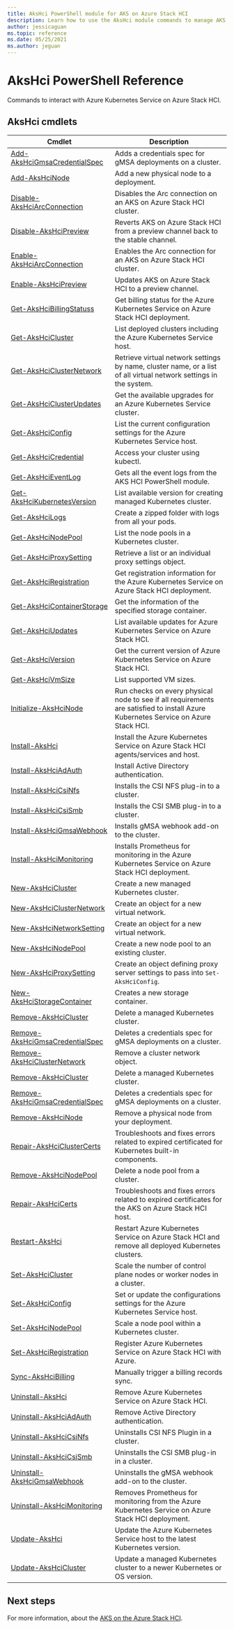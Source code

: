 ```yaml
---
title: AksHci PowerShell module for AKS on Azure Stack HCI
description: Learn how to use the AksHci module commands to manage AKS on Azure Stack HCI 
author: jessicaguan
ms.topic: reference
ms.date: 05/25/2021
ms.author: jeguan
---
```


# AksHci PowerShell Reference

Commands to interact with Azure Kubernetes Service on Azure Stack HCI.

## AksHci cmdlets

|    Cmdlet    |    Description        |
| ------- | ---------- |
| [Add-AksHciGmsaCredentialSpec](./add-akshcigmsacredentialspec.md) | Adds a credentials spec for gMSA deployments on a cluster. |
| [Add-AksHciNode](./add-akshcinode.md) | Add a new physical node to a deployment. |
| [Disable-AksHciArcConnection](./disable-akshciarcconnection.md) | Disables the Arc connection on an AKS on Azure Stack HCI cluster.|
| [Disable-AksHciPreview](disable-akshcipreview.md) | Reverts AKS on Azure Stack HCI from a preview channel back to the stable channel. |
| [Enable-AksHciArcConnection](./enable-akshciarcconnection.md) |  Enables the Arc connection for an AKS on Azure Stack HCI cluster. |
| [Enable-AksHciPreview](enable-akshcipreview.md) | Updates AKS on Azure Stack HCI to a preview channel. |
| [Get-AksHciBillingStatuss](./get-akshcibillingstatus.md) | Get billing status for the Azure Kubernetes Service on Azure Stack HCI deployment. |
| [Get-AksHciCluster](./get-akshcicluster.md) | List deployed clusters including the Azure Kubernetes Service host. |
| [Get-AksHciClusterNetwork](./get-akshciclusternetwork.md) | Retrieve virtual network settings by name, cluster name, or a list of all virtual network settings in the system. |
| [Get-AksHciClusterUpdates](./get-akshciclusterupdates.md) | Get the available upgrades for an Azure Kubernetes Service cluster. |
| [Get-AksHciConfig](./get-akshciconfig.md) | List the current configuration settings for the Azure Kubernetes Service host. |
| [Get-AksHciCredential](./get-akshcicredential.md) | Access your cluster using kubectl. |
| [Get-AksHciEventLog](./get-akshcieventlog.md) | Gets all the event logs from the AKS HCI PowerShell module. |
| [Get-AksHciKubernetesVersion](./get-akshcikubernetesversion.md) | List available version for creating managed Kubernetes cluster. |
| [Get-AksHciLogs](./get-akshcilogs.md) | Create a zipped folder with logs from all your pods. |
| [Get-AksHciNodePool](./get-akshcinodepool.md) | List the node pools in a Kubernetes cluster. |
| [Get-AksHciProxySetting](./get-akshciproxysetting.md) | Retrieve a list or an individual proxy settings object. |
| [Get-AksHciRegistration](./get-akshciregistration.md) | Get registration information for the Azure Kubernetes Service on Azure Stack HCI deployment. |
| [Get-AksHciContainerStorage](./get-akshcistoragecontainer.md) | Get the information of the specified storage container. |
| [Get-AksHciUpdates](./get-akshciupdates.md) | List available updates for Azure Kubernetes Service on Azure Stack HCI. |
| [Get-AksHciVersion](./get-akshciversion.md) | Get the current version of Azure Kubernetes Service on Azure Stack HCI. |
| [Get-AksHciVmSize](./get-akshcivmsize.md) | List supported VM sizes. |
| [Initialize-AksHciNode](./initialize-akshcinode.md) | Run checks on every physical node to see if all requirements are satisfied to install Azure Kubernetes Service on Azure Stack HCI. |
| [Install-AksHci](./install-akshci.md) | Install the Azure Kubernetes Service on Azure Stack HCI agents/services and host. |
| [Install-AksHciAdAuth](./install-akshciadauth.md) | Install Active Directory authentication. |
| [Install-AksHciCsiNfs](./install-akshcicsinfs.md) | Installs the CSI NFS plug-in to a cluster. |
| [Install-AksHciCsiSmb](./install-akshcicsismb.md) | Installs the CSI SMB plug-in to a cluster. |
| [Install-AksHciGmsaWebhook](./install-akshcigmsawebhook.md) | Installs gMSA webhook add-on to the cluster.  |
| [Install-AksHciMonitoring](./install-akshcimonitoring.md) | Installs Prometheus for monitoring in the Azure Kubernetes Service on Azure Stack HCI deployment. |
| [New-AksHciCluster](./new-akshcicluster.md) | Create a new managed Kubernetes cluster. |
| [New-AksHciClusterNetwork](./new-akshciclusternetwork.md) | Create an object for a new virtual network. |
| [New-AksHciNetworkSetting](./new-akshcinetworksetting.md) | Create an object for a new virtual network. |
| [New-AksHciNodePool](./new-akshcinodepool.md) | Create a new node pool to an existing cluster. |
| [New-AksHciProxySetting](./new-akshciproxysetting.md) | Create an object defining proxy server settings to pass into `Set-AksHciConfig`. |
| [New-AksHciStorageContainer](./new-akshcistoragecontainer.md) | Creates a new storage container.  |
| [Remove-AksHciCluster](./remove-akshcicluster.md) | Delete a managed Kubernetes cluster. |
| [Remove-AksHciGmsaCredentialSpec](./remove-akshcigmsacredentialspec.md) | Deletes a credentials spec for gMSA deployments on a cluster. |
| [Remove-AksHciClusterNetwork](./remove-akshciclusternetwork.md) | Remove a cluster network object. |
| [Remove-AksHciCluster](./remove-akshcicluster.md) | Delete a managed Kubernetes cluster. |
| [Remove-AksHciGmsaCredentialSpec](./remove-akshcigmsacredentialspec.md) | Deletes a credentials spec for gMSA deployments on a cluster. |
| [Remove-AksHciNode](./remove-akshcinode.md) | Remove a physical node from your deployment. |
| [Repair-AksHciClusterCerts](./repair-akshciclustercerts.md) | Troubleshoots and fixes errors related to expired certificated for Kubernetes built-in components. |
| [Remove-AksHciNodePool](./remove-akshcinodepool.md) | Delete a node pool from a cluster. |
| [Repair-AksHciCerts](./repair-akshcicerts.md) | Troubleshoots and fixes errors related to expired certificates for the AKS on Azure Stack HCI host. |
| [Restart-AksHci](./restart-akshci.md) | Restart Azure Kubernetes Service on Azure Stack HCI and remove all deployed Kubernetes clusters. |
| [Set-AksHciCluster](./set-akshcicluster.md) | Scale the number of control plane nodes or worker nodes in a cluster. |
| [Set-AksHciConfig](./set-akshciconfig.md) | Set or update the configurations settings for the Azure Kubernetes Service host. |
| [Set-AksHciNodePool](./set-akshcinodepool.md) | Scale a node pool within a Kubernetes cluster. |
| [Set-AksHciRegistration](./set-akshciregistration.md) | Register Azure Kubernetes Service on Azure Stack HCI with Azure. |
| [Sync-AksHciBilling](./sync-akshcibilling.md) | Manually trigger a billing records sync. |
| [Uninstall-AksHci](./uninstall-akshci.md) | Remove Azure Kubernetes Service on Azure Stack HCI. |
| [Uninstall-AksHciAdAuth](./uninstall-akshciadauth.md) | Remove Active Directory authentication. |
| [Uninstall-AksHciCsiNfs](./uninstall-akshcicsinfs.md) | Uninstalls CSI NFS Plugin in a cluster. |
| [Uninstall-AksHciCsiSmb](./uninstall-akshcicsismb.md) | Uninstalls the CSI SMB plug-in in a cluster. |
| [Uninstall-AksHciGmsaWebhook](./uninstall-akshcigmsawebhook.md) | Uninstalls the gMSA webhook add-on to the cluster. |
| [Uninstall-AksHciMonitoring](./uninstall-akshcimonitoring.md) | Removes Prometheus for monitoring from the Azure Kubernetes Service on Azure Stack HCI deployment. |
| [Update-AksHci](./update-akshci.md) | Update the Azure Kubernetes Service host to the latest Kubernetes version. |
| [Update-AksHciCluster](./update-akshcicluster.md) | Update a managed Kubernetes cluster to a newer Kubernetes or OS version. |

## Next steps

For more information, about the [AKS on the Azure Stack HCI](../../index.yml).
